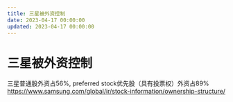```yaml
---
title: 三星被外资控制
date: 2023-04-17 00:00:00
updated: 2023-04-17 00:00:00
---
```


# 三星被外资控制

三星普通股外资占56%, preferred stock优先股（具有投票权）外资占89%
https://www.samsung.com/global/ir/stock-information/ownership-structure/

